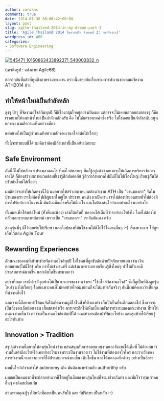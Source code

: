 ```yaml
---
author: varokas
comments: true
date: 2014-01-30 08:08:42+00:00
layout: post
slug: agile-thailand-2014-in-my-dream-part-2
title: 'Agile Thailand 2014 ในความฝัน (ตอนที่ 2: การจัดงาน)'
wordpress_id: 460
categories:
- Software Engineering
---
```


[![545471_10150863433892371_540003832_n](images/2014/01/545471_10150863433892371_540003832_n.jpg)](images/2014/01/545471_10150863433892371_540003832_n.jpg)

(เครดิตรูป : คลังภาพ Agile66)

ต่อจากอันที่แล้วที่พูดถึงภาพรวมของงาน คราวนี้มาคุยกันเรื่องของการทำงานของคณะจัดงาน ATH2014 บ้าง


## ทำให้หน้าใหม่เป็นกำลังหลัก


ลุงๆ ป้าๆ ที่จัดงานอไจล์กันทุกปี ก็มีเรื่องกลุ้มใจอยู่อย่างเปิดเผย แต่อาจจะไม่เคยบอกออกมาตรงๆ ก็คือ เราอยากให้คนหน้าใหม่เป็นกำลังหลักครับ คือ ไม่ใช่แค่รอตามคำสั่ง หรือ ไม่ใช่คอยเป็นกำลังสนับสนุนยกของ ลงมติความเห็นอย่างเดียว

แต่อยากให้เป็นผู้กำหนดทิศทางหลักของงานอไจล์ต่อไปเรื่อยๆ

ทั้งนี้จะทำแบบนี้ได้ ผมคิดว่าต้องมีสิ่งเหล่านี้เป็นอย่างน้อยนะ


## Safe Environment


อันนี้ก็ไม่ใช่หลักการประหลาดอะไร ทีมอไจล์หลายๆ ทีมก็รู้อยู่แล้วว่าอยากจะให้เกิดการบริหารจัดการเองได้ ก็ต้องสร้างสภาพแวดล้อมที่เรารู้สึกปลอดภัย รู้สึกว่าถ้าพลาดไปมันก็ไม่ใช่เรื่องใหญ่ เรียนรู้กันได้ ปรับกันใหม่ได้เรื่อยๆ

ผมคิดว่าจะทำให้เกิดตรงนี้ได้ ผมอยากให้สร้างสภาพแวดล้อมว่างาน ATH เป็น "งานของเรา" จัดในบ้านของเรา เราไม่ต้องไปเชิญแขกใหญ่โต ประธาน คนดัง มาเปิดงาน เราไม่ต้องทำยอดขายตั๋วไม่ต้องมีการไปรับปากว่าในงานนี้ มันต้องมีอะไรหรือไม่มีอะไร และไม่ต้องสนใจว่าเคยทำอะไรมาอย่างไร

ทั้งหมดเพื่อให้หน้าใหม่ (ทั้งพี่และน้อง)​ เล่นได้เต็มที่ ทดลองได้เต็มที่ว่าจะทำอะไรยังไง โดยไม่ต้องไปกลัวผลกระทบภาพลักษณ์ เพราะเป็น "งานของเรา" เราจัดกันเอง ครับ

ส่วนรุ่นพี่ๆ มีไว้คอยรับใช้ปรึกษา และก็อปของที่มันใช้งานได้ดีไปไว้ในงานอื่นๆ :-) เรื่องทางการ ใส่สูทเก็บไว้ตอน Agile Tour


## Rewarding Experiences


ลักษณะของคนที่เข้ามาช่วยจัดงานอไจล์ทุกปี ไม่ใช่คนที่ถูกขับดันด้วยปัจจัยภายนอก เช่น เงินตอบแทน(ไม่มีให้) หรือ การได้เข้างานฟรี แต่เข้ามาเพราะอยากเรียนรู้สิ่งใหม่ๆ ทำให้ตัวเองมีประสบการณ์มากขึ้น และเติบโตขึ้นซะมากกว่า

อย่างที่บอก เรามีคำขวัญอย่างไม่เป็นทางการของงานว่าเรา "ใช้อไจล์จัดงานอไจล์" ซึ่งก็ดูเป็นที่ดึงดูดรุ่นใหม่ๆ มาได้เรื่อยๆ โดยเฉพาะคนที่ไม่เคยทำอไจล์มาก่อนก็จะได้มาทำกันจริงๆ อันนี้ผมคิดเองว่าเป็นจุดที่น่าจะเก็บไว้

นอกจากนี้ก็อยากทำให้คนจัดได้เกิดความภูมิใจในสิ่งที่ตัวเองทำ เก็บไว้เป็นที่ระลึกตลอดไป ซึ่งอาจจะเป็นสิ่งของเล็กน้อย เช่น เสื้อสตาฟ หรือ การเจาะลึกให้เห็นเบื้องหลังการทำงานของคณะทำงาน ที่ทำให้คนมางานเห็นว่า กว่าจะเป็นงานอไจล์แต่ละปีได้ คณะทำงานต้องฝ่าฟันอะไรบ้าง และสุดท้ายได้เรียนรู้อะไรกันบ้าง


## Innovation > Tradition


สรุปแล้วงานนี้อยากให้คนรุ่นใหม่ เข้ามาเล่นสนุกกับการออกแบบงานและจัดงานได้เต็มที่ ไม่ต้องสนว่างานอื่นเค้ามีอะไรหรือเคยทำอะไรมา เพราะเป็นงานของเรา ไม่ใช่งานที่ต้องเอาใจใคร และรางวัลของการทำงานนี้จะมาจากการที่ได้ประสบการณ์มากขึ้น เติบโตขึ้น และได้ทดลองสิ่งต่างๆ อย่างเป็นอิสระ

ผมมั่นใจว่าถ้าจะทำให้ autonomy เกิด มันต้องมาพร้อมกับ authorithy ครับ

ผมขอเป็นคนแรกที่จะปล่อยอำนาจนี้ให้อยู่ในมือของคนรุ่นใหม่ที่จะมาช่วยกันทำ และมั่นใจว่ารุ่นเก่าคนอื่นๆ คงคิดเหมือนกัน

ส่วนพวกคุณปู่ๆ ก็มีหน้าที่คอยเป็น คนรับใช้ และ ที่ปรึกษา เป็นหลัก :-)


